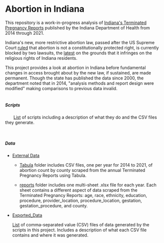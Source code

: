 # Abortion in Indiana

This repository is a work-in-progress analysis of [Indiana's Terminated Pregnancy Reports](https://www.in.gov/health/vital-records/vital-statistics/terminated-pregnancy-reports/) published by the Indiana Department of Health from 2014 through 2021. 

Indiana's new, more restrictive abortion law, passed after the US Supreme Court [ruled](https://www.supremecourt.gov/opinions/21pdf/19-1392_6j37.pdf) that abortion is not a constitutionally protected right, is currently blocked by two lawsuits, the [latest](https://www.reuters.com/legal/judge-blocks-indiana-abortion-ban-religious-freedom-grounds-2022-12-03/) on the grounds that it infringes on the religious rights of Indiana residents.

This project provides a look at abortion in Indiana before fundamental changes in access brought about by the new law, if sustained, are made permanent. Though the state has published the data since 2000, the department noted that in 2014, "analysis methods and report design were modified" making comparisons to previous data invalid.
<br><br>

##### Scripts

&nbsp;&nbsp;&nbsp;&nbsp;&nbsp;&nbsp; [List](https://github.com/tedschurter/indiana_abortion/tree/main/Scripts) of scripts including a description of what they do and the CSV files they generate.

<br>

##### Data

* [External Data](https://github.com/tedschurter/indiana_abortion/tree/main/External%20Data) 
  
  * [Tabula](https://github.com/tedschurter/indiana_abortion/tree/main/External%20Data/tabula) folder includes CSV files, one per year for 2014 to 2021, of abortion count by county scraped from the annual Terminated Pregnancy Reports using Tabula. 
  
  * [reports](https://github.com/tedschurter/indiana_abortion/tree/main/External%20Data/reports) folder includes one multi-sheet .xlsx file for each year. Each sheet contains a different aspect of data scraped from the Terminated Pregnancy Reports: age, race, ethnicity, education, procedure, provider_location, procedure_location, gestation, gestation_procedure, and county.

* [Exported_Data](https://github.com/tedschurter/indiana_abortion/tree/main/Exported_Data) 

  [List](https://github.com/tedschurter/indiana_abortion/tree/main/Exported_Data) of comma-separated value (CSV) files of data generated by the scripts in this project. Includes a description of what each CSV file contains and where it was generated.
    
    
    
    
    
    
    
    
    
    
 
